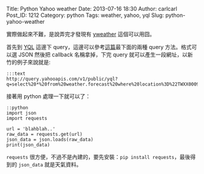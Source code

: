 Title: Python Yahoo weather
Date: 2013-07-16 18:30
Author: carlcarl
Post_ID: 1212
Category: python
Tags: weather, yahoo, yql
Slug: python-yahoo-weather

實際做起來不難，是說弄完才發現有 [yweather][] 這個可以用囧。

首先到 [YQL][] 這邊下 query，這邊可以參考[這篇][]最下面的兩種 query
方法。格式可以選 JSON 然後把 callback 名稱拿掉，下完 query
就可以產生一段網址，以新竹的例子來說就是:

	:::text
    http://query.yahooapis.com/v1/public/yql?q=select%20*%20from%20weather.forecast%20where%20location%3D%22TWXX0009%22%20and%20u%3D%22c%22&format=json&diagnostics=true&callback= 

接著用 python 處理一下就可以了：

	::python
    import json
    import requests

    url = 'blahblah..'
    raw_data = requests.get(url)
    json_data = json.loads(raw_data)
    print(json_data)

`requests` 很方便，不過不是內建的，要先安裝：`pip install requests`，最後得到的
`json_data` 就是天氣資料。

  [yweather]: https://pypi.python.org/pypi/yweather/0.1
  [YQL]: http://developer.yahoo.com/yql/console/
  [這篇]: http://my.opera.com/weiyu/blog/2012/04/08/yql-yahoo
